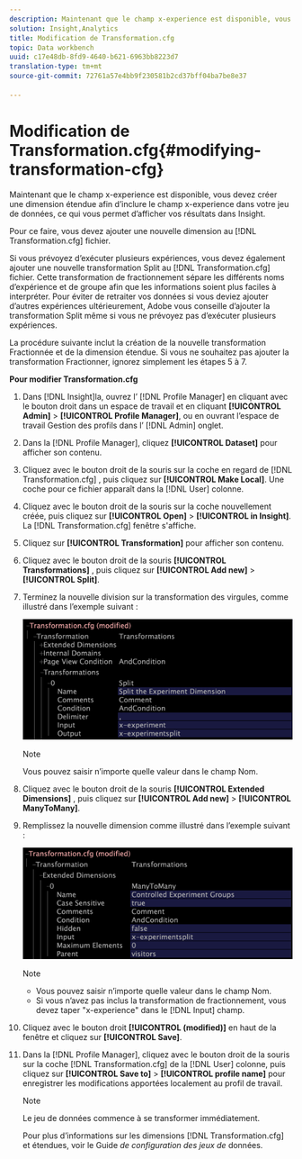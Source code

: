 ```yaml
---
description: Maintenant que le champ x-experience est disponible, vous devez créer une dimension étendue afin d’inclure le champ x-experience dans votre jeu de données, ce qui vous permet d’afficher vos résultats dans Insight.
solution: Insight,Analytics
title: Modification de Transformation.cfg
topic: Data workbench
uuid: c17e48db-8fd9-4640-b621-6963bb8223d7
translation-type: tm+mt
source-git-commit: 72761a57e4bb9f230581b2cd37bff04ba7be8e37

---
```



# Modification de Transformation.cfg{#modifying-transformation-cfg}

Maintenant que le champ x-experience est disponible, vous devez créer une dimension étendue afin d’inclure le champ x-experience dans votre jeu de données, ce qui vous permet d’afficher vos résultats dans Insight.

Pour ce faire, vous devez ajouter une nouvelle dimension au [!DNL Transformation.cfg] fichier.

Si vous prévoyez d’exécuter plusieurs expériences, vous devez également ajouter une nouvelle transformation Split au [!DNL Transformation.cfg] fichier. Cette transformation de fractionnement sépare les différents noms d’expérience et de groupe afin que les informations soient plus faciles à interpréter. Pour éviter de retraiter vos données si vous deviez ajouter d’autres expériences ultérieurement, Adobe vous conseille d’ajouter la transformation Split même si vous ne prévoyez pas d’exécuter plusieurs expériences.

La procédure suivante inclut la création de la nouvelle transformation Fractionnée et de la dimension étendue. Si vous ne souhaitez pas ajouter la transformation Fractionner, ignorez simplement les étapes 5 à 7.

**Pour modifier Transformation.cfg**

1. Dans [!DNL Insight]la, ouvrez l’ [!DNL Profile Manager] en cliquant avec le bouton droit dans un espace de travail et en cliquant **[!UICONTROL Admin]** > **[!UICONTROL Profile Manager]**, ou en ouvrant l’espace de travail Gestion des profils dans l’ [!DNL Admin] onglet.
1. Dans la [!DNL Profile Manager], cliquez **[!UICONTROL Dataset]** pour afficher son contenu.
1. Cliquez avec le bouton droit de la souris sur la coche en regard de [!DNL Transformation.cfg] , puis cliquez sur **[!UICONTROL Make Local]**. Une coche pour ce fichier apparaît dans la [!DNL User] colonne.
1. Cliquez avec le bouton droit de la souris sur la coche nouvellement créée, puis cliquez sur **[!UICONTROL Open]** > **[!UICONTROL in Insight]**. La [!DNL Transformation.cfg] fenêtre s&#39;affiche.
1. Cliquez sur **[!UICONTROL Transformation]** pour afficher son contenu.
1. Cliquez avec le bouton droit de la souris **[!UICONTROL Transformations]** , puis cliquez sur **[!UICONTROL Add new]** > **[!UICONTROL Split]**.
1. Terminez la nouvelle division sur la transformation des virgules, comme illustré dans l’exemple suivant :

   ![Infos sur l’étape](assets/New_split_transformation.png)

   >[!NOTE]
   >
   >Vous pouvez saisir n’importe quelle valeur dans le champ Nom.

1. Cliquez avec le bouton droit de la souris **[!UICONTROL Extended Dimensions]** , puis cliquez sur **[!UICONTROL Add new]** > **[!UICONTROL ManyToMany]**.
1. Remplissez la nouvelle dimension comme illustré dans l’exemple suivant :

   ![Infos sur l’étape](assets/New_Dimension_controlled_experiment_groups.png)

   >[!NOTE]
   >
   >* Vous pouvez saisir n’importe quelle valeur dans le champ Nom.
   >* Si vous n’avez pas inclus la transformation de fractionnement, vous devez taper &quot;x-experience&quot; dans le [!DNL Input] champ.


1. Cliquez avec le bouton droit **[!UICONTROL (modified)]** en haut de la fenêtre et cliquez sur **[!UICONTROL Save]**.
1. Dans la [!DNL Profile Manager], cliquez avec le bouton droit de la souris sur la coche [!DNL Transformation.cfg] de la [!DNL User] colonne, puis cliquez sur **[!UICONTROL Save to]** > **[!UICONTROL profile name]** pour enregistrer les modifications apportées localement au profil de travail.

   >[!NOTE]
   >
   >Le jeu de données commence à se transformer immédiatement.

   Pour plus d’informations sur les dimensions [!DNL Transformation.cfg] et étendues, voir le Guide *de configuration des jeux de* données.
